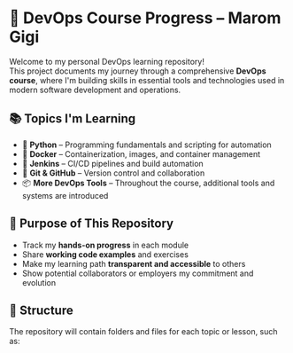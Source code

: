 # 🚀 DevOps Course Progress – Marom Gigi

Welcome to my personal DevOps learning repository!  
This project documents my journey through a comprehensive **DevOps course**, where I'm building skills in essential tools and technologies used in modern software development and operations.

## 📚 Topics I'm Learning

- 🐍 **Python** – Programming fundamentals and scripting for automation  
- 🐳 **Docker** – Containerization, images, and container management  
- 🔧 **Jenkins** – CI/CD pipelines and build automation  
- 🧠 **Git & GitHub** – Version control and collaboration  
- 📦 **More DevOps Tools** – Throughout the course, additional tools and systems are introduced

## 🎯 Purpose of This Repository

- Track my **hands-on progress** in each module
- Share **working code examples** and exercises
- Make my learning path **transparent and accessible** to others
- Show potential collaborators or employers my commitment and evolution

## 📁 Structure

The repository will contain folders and files for each topic or lesson, such as:
